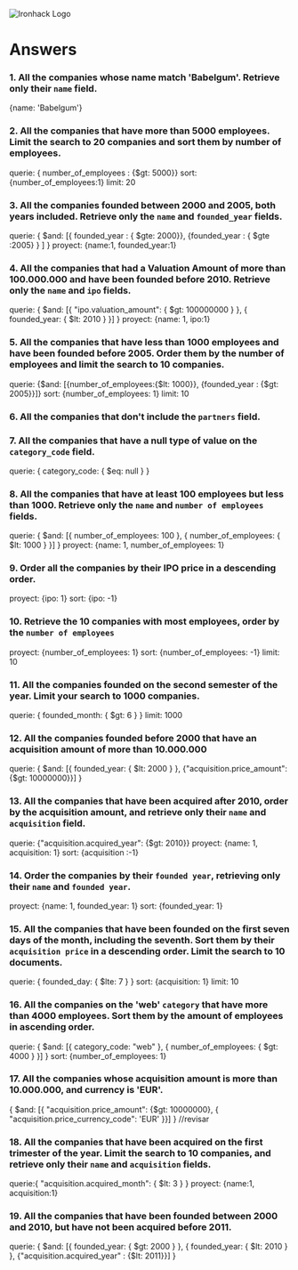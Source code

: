 ![Ironhack Logo](https://i.imgur.com/1QgrNNw.png)

# Answers

### 1. All the companies whose name match 'Babelgum'. Retrieve only their `name` field.

<!-- Your Code Goes Here -->
{name: 'Babelgum'}

### 2. All the companies that have more than 5000 employees. Limit the search to 20 companies and sort them by **number of employees**.

<!-- Your Code Goes Here -->
querie: { number_of_employees : {$gt: 5000}}
sort: {number_of_employees:1}
limit: 20

### 3. All the companies founded between 2000 and 2005, both years included. Retrieve only the `name` and `founded_year` fields.

<!-- Your Code Goes Here -->
querie: { $and: [{ founded_year : { $gte: 2000}}, {founded_year : { $gte :2005} } ] }
proyect: {name:1, founded_year:1}

### 4. All the companies that had a Valuation Amount of more than 100.000.000 and have been founded before 2010. Retrieve only the `name` and `ipo` fields.

<!-- Your Code Goes Here -->
querie: { $and: [{ "ipo.valuation_amount": { $gt: 100000000 } }, { founded_year: { $lt: 2010 } }] }
proyect: {name: 1, ipo:1}

### 5. All the companies that have less than 1000 employees and have been founded before 2005. Order them by the number of employees and limit the search to 10 companies.

<!-- Your Code Goes Here -->
querie: {$and: [{number_of_employees:{$lt: 1000}}, {founded_year : {$gt: 2005}}]}
sort: {number_of_employees: 1}
limit: 10

### 6. All the companies that don't include the `partners` field.

<!-- Your Code Goes Here -->

### 7. All the companies that have a null type of value on the `category_code` field.

<!-- Your Code Goes Here -->
querie: { category_code: { $eq: null } }

### 8. All the companies that have at least 100 employees but less than 1000. Retrieve only the `name` and `number of employees` fields.

<!-- Your Code Goes Here -->
querie: { $and: [{ number_of_employees: 100 }, { number_of_employees: { $lt: 1000 } }] } 
proyect: {name: 1, number_of_employees: 1}

### 9. Order all the companies by their IPO price in a descending order.

<!-- Your Code Goes Here -->
proyect: {ipo: 1}
sort: {ipo: -1}


### 10. Retrieve the 10 companies with most employees, order by the `number of employees`

<!-- Your Code Goes Here -->
proyect: {number_of_employees: 1}
sort: {number_of_employees: -1}
limit: 10

### 11. All the companies founded on the second semester of the year. Limit your search to 1000 companies.

<!-- Your Code Goes Here -->
querie: { founded_month: { $gt: 6 } }
limit: 1000

### 12. All the companies founded before 2000 that have an acquisition amount of more than 10.000.000

<!-- Your Code Goes Here -->
querie: { $and: [{ founded_year: { $lt: 2000 } }, {"acquisition.price_amount": {$gt: 10000000}}] }


### 13. All the companies that have been acquired after 2010, order by the acquisition amount, and retrieve only their `name` and `acquisition` field.

<!-- Your Code Goes Here -->
querie: {"acquisition.acquired_year": {$gt: 2010}}
proyect: {name: 1, acquisition: 1}
sort: {acquisition :-1}


### 14. Order the companies by their `founded year`, retrieving only their `name` and `founded year`.

<!-- Your Code Goes Here -->
proyect: {name: 1, founded_year: 1}
sort: {founded_year: 1}

### 15. All the companies that have been founded on the first seven days of the month, including the seventh. Sort them by their `acquisition price` in a descending order. Limit the search to 10 documents.

<!-- Your Code Goes Here -->
querie: { founded_day: { $lte: 7 } }
sort: {acquisition: 1}
limit: 10

### 16. All the companies on the 'web' `category` that have more than 4000 employees. Sort them by the amount of employees in ascending order.

<!-- Your Code Goes Here -->
querie: { $and: [{ category_code: "web" }, { number_of_employees: { $gt: 4000 } }] }
sort: {number_of_employees: 1}

### 17. All the companies whose acquisition amount is more than 10.000.000, and currency is 'EUR'.

<!-- Your Code Goes Here -->
{ $and: [{ "acquisition.price_amount": {$gt: 10000000}, { "acquisition.price_currency_code": 'EUR' }}] }
//revisar

### 18. All the companies that have been acquired on the first trimester of the year. Limit the search to 10 companies, and retrieve only their `name` and `acquisition` fields.


querie:{ "acquisition.acquired_month": { $lt: 3 } }
proyect: {name:1, acquisition:1}



### 19. All the companies that have been founded between 2000 and 2010, but have not been acquired before 2011.

<!-- Your Code Goes Here -->
querie: { $and: [{ founded_year: { $gt: 2000 } }, { founded_year: { $lt: 2010 } }, {"acquisition.acquired_year" : {$lt: 2011}}] }
